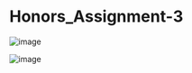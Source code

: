 # Honors_Assignment-3

![image](https://github.com/user-attachments/assets/3afd7f99-e3f9-4569-93ae-6e436d327d4d)

![image](https://github.com/user-attachments/assets/fe08aa62-f0ad-4b2a-85c7-857cfc11e81e)



